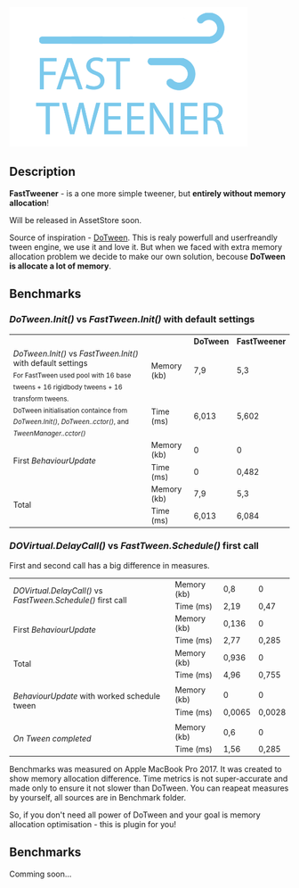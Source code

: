 <img height="250" src="Documentation/logo.png">


## Description

**FastTweener** - is a one more simple tweener, but **entirely without memory allocation**!

Will be released in AssetStore soon.


Source of inspiration - [DoTween](http://dotween.demigiant.com/). This is realy powerfull and userfreandly tween engine, we use it and love it. But when we faced with extra memory allocation problem we decide to make our own solution, becouse **DoTween is allocate a lot of memory**.

## Benchmarks

### <i>DoTween.Init()</i> vs <i>FastTween.Init()</i> with default settings

<table>
   <tr>
    <th colspan="2"></th>
    <th>DoTween</th>
    <th>FastTweener</th>
   </tr>
   <tr>
   <td rowspan="2"><i>DoTween.Init()</i> vs <i>FastTween.Init()</i> with default settings
      <br><sub>For FastTween used pool with 16 base tweens + 16 rigidbody tweens + 16 transform tweens.
      <br>DoTween initialisation containce from <i>DoTween.Init()</i>, <i>DoTween..cctor()</i>, and <i>TweenManager..cctor()</i></sub></td>
   <td>Memory (kb)</td>
   <td>7,9</td>
   <td>5,3</td>
   </tr>
   <tr>
   <td>Time (ms)</td>
   <td>6,013</td>
   <td>5,602</td>
   </tr>

   <td rowspan="2">First <i>BehaviourUpdate</i></td>
   <td>Memory (kb)</td>
   <td>0</td>
   <td>0</td>
   </tr>
   <tr>
   <td>Time (ms)</td>
   <td>0</td>
   <td>0,482</td>
   </tr>

   <td rowspan="2">Total</td>
   <td>Memory (kb)</td>
   <td>7,9</td>
   <td>5,3</td>
   </tr>
   <tr>
   <td>Time (ms)</td>
   <td>6,013</td>
   <td>6,084</td>
   </tr>
</table>

### <i>DOVirtual.DelayCall()</i> vs <i>FastTween.Schedule()</i> first call

First and second call has a big difference in measures.

<table>
   <tr>
   <td rowspan="2"><i>DOVirtual.DelayCall()</i> vs <i>FastTween.Schedule()</i>  first call</td>
   <td>Memory (kb)</td>
   <td>0,8</td>
   <td>0</td>
   </tr>
   <tr>
   <td>Time (ms)</td>
   <td>2,19</td>
   <td>0,47</td>
   </tr>

   <td rowspan="2">First <i>BehaviourUpdate</i></td>
   <td>Memory (kb)</td>
   <td>0,136</td>
   <td>0</td>
   </tr>
   <tr>
   <td>Time (ms)</td>
   <td>2,77</td>
   <td>0,285</td>
   </tr>
   
   <td rowspan="2">Total</td>
   <td>Memory (kb)</td>
   <td>0,936</td>
   <td>0</td>
   </tr>
   <tr>
   <td>Time (ms)</td>
   <td>4,96</td>
   <td>0,755</td>
   </tr>


   <tr>
   <td colspan="4"></td>
   </tr>


   <tr>
   <td rowspan="2"><i>BehaviourUpdate</i> with worked schedule tween</td>
   <td>Memory (kb)</td>
   <td>0</td>
   <td>0</td>
   </tr>
   <tr>
   <td>Time (ms)</td>
   <td>0,0065</td>
   <td>0,0028</td>
   </tr>


   <tr>
   <td colspan="4"></td>
   </tr>


   <tr>
   <td rowspan="2"><i>On Tween completed</td>
   <td>Memory (kb)</td>
   <td>0,6</td>
   <td>0</td>
   </tr>
   <tr>
   <td>Time (ms)</td>
   <td>1,56</td>
   <td>0,285</td>
   </tr>
</table>

Benchmarks was measured on Apple MacBook Pro 2017.
It was created to show memory allocation difference.
Time metrics is not super-accurate and made only to ensure it not slower than DoTween. 
You can reapeat measures by yourself, all sources are in Benchmark folder.


So, if you don't need all power of DoTween and your goal is memory allocation optimisation - this is plugin for you!



## Benchmarks

Comming soon...
